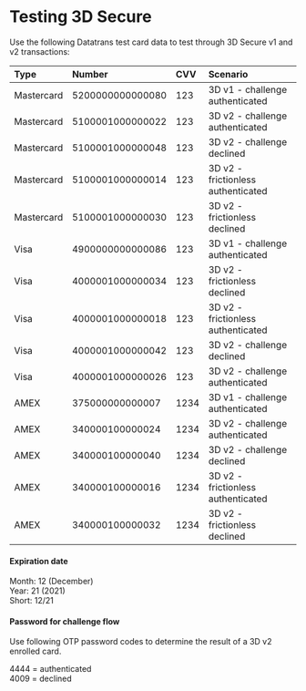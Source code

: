# Testing 3D Secure

Use the following Datatrans test card data to test through 3D Secure v1 and v2 transactions:

| Type | Number | CVV | Scenario |
| :--- | :--- | :--- | :--- |
| Mastercard | 5200000000000080 | 123 | 3D v1 - challenge authenticated |
| Mastercard | 5100001000000022 | 123 | 3D v2 - challenge authenticated |
| Mastercard | 5100001000000048 | 123 | 3D v2 - challenge declined |
| Mastercard | 5100001000000014 | 123 | 3D v2 - frictionless authenticated |
| Mastercard | 5100001000000030 | 123 | 3D v2 - frictionless declined  |
| Visa | 4900000000000086 | 123 | 3D v1 - challenge authenticated |
| Visa | 4000001000000034 | 123 | 3D v2 - frictionless declined  |
| Visa | 4000001000000018 | 123 | 3D v2 - frictionless authenticated |
| Visa | 4000001000000042 | 123 | 3D v2 - challenge declined |
| Visa | 4000001000000026 | 123 | 3D v2 - challenge authenticated |
| AMEX | 375000000000007 | 1234 | 3D v1 - challenge authenticated |
| AMEX | 340000100000024 | 1234 | 3D v2 - challenge authenticated |
| AMEX | 340000100000040 | 1234 | 3D v2 - challenge declined |
| AMEX | 340000100000016 | 1234 | 3D v2 - frictionless authenticated |
| AMEX | 340000100000032 | 1234 | 3D v2 - frictionless declined  |

#### Expiration date

Month: 12 \(December\)  
Year: 21 \(2021\)  
Short: 12/21

#### Password for challenge flow

Use following OTP password codes to determine the result of a 3D v2 enrolled card.

4444 = authenticated  
4009 = declined



